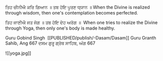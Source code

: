 ਤਿਹ ਚੀਨੀਐ ਕਰਿ ਗਿਆਨ ॥ ਤਬ ਹੋਇ ਪੂਰਣ ਧ੍ਯਾਨ ॥⁣
When the Divine is realized through wisdom, then one's contemplation becomes perfected.⁣

ਤਿਹ ਜਾਣੀਐ ਜਤ ਜੋਗ ॥ ਤਬ ਹੋਇ ਦੇਹ ਅਰੋਗ ॥ ⁣
When one tries to realize the Divine through Yoga, then only one's body is made healthy. ⁣


Guru Gobind Singh⁣ ⁣
[[PUBLISHED/publish/-Dasam/Dasam]] Guru Granth Sahib, Ang 667⁣
ਦਸਮ ਗੁਰੂ ਗ੍ਰੰਥ ਸਾਹਿਬ, ਅੰਗ 667

![[yoga.jpg]]